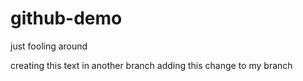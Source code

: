 # github-demo
just fooling around

creating this text in another branch
adding this change to my branch